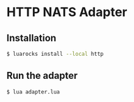 # HTTP NATS Adapter

## Installation

```bash
$ luarocks install --local http

```

## Run the adapter

```bash
$ lua adapter.lua
```
